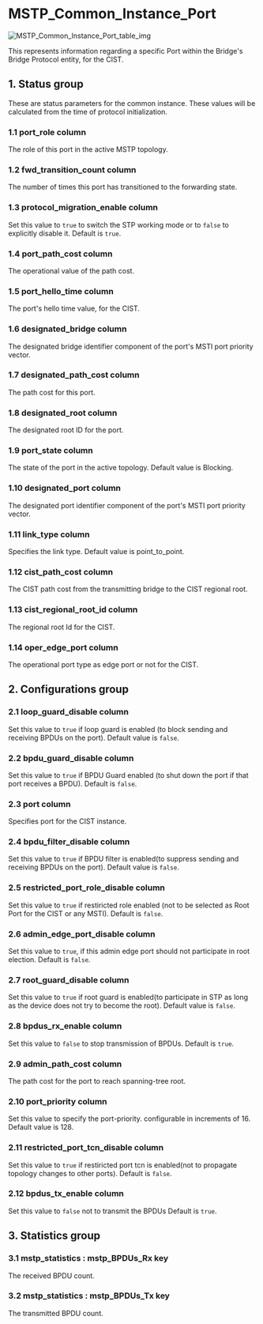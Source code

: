 # MSTP_Common_Instance_Port

![MSTP_Common_Instance_Port_table_img](http://www.plantuml.com/plantuml/img/SoWkIImgAStDuKhEIImkLl0D3Wc8TyxFpStFY_VC0qhc9QV61-GNbIZOs2XeXEZaPAPdbAGNfQRcQIhOsU7HX4yzRlEuSDklgsi7reXL2LWMfrukBeVKl1IG9m40)

This represents information regarding a specific Port within the Bridge's Bridge
Protocol entity, for the CIST.

## 1. Status group

These are status parameters for the common instance. These values will be
calculated from the time of protocol initialization.

### 1.1 port_role column

The role of this port in the active MSTP topology.

### 1.2 fwd_transition_count column

The number of times this port has transitioned to the forwarding state.

### 1.3 protocol_migration_enable column

Set this value to `true` to switch the STP working mode or to `false` to
explicitly disable it. Default is `true`.

### 1.4 port_path_cost column

The operational value of the path cost.

### 1.5 port_hello_time column

The port's hello time value, for the CIST.

### 1.6 designated_bridge column

The designated bridge identifier component of the port's MSTI port priority
vector.

### 1.7 designated_path_cost column

The path cost for this port.

### 1.8 designated_root column

The designated root ID for the port.

### 1.9 port_state column

The state of the port in the active topology. Default value is Blocking.

### 1.10 designated_port column

The designated port identifier component of the port's MSTI port priority
vector.

### 1.11 link_type column

Specifies the link type. Default value is point_to_point.

### 1.12 cist_path_cost column

The CIST path cost from the transmitting bridge to the CIST regional root.

### 1.13 cist_regional_root_id column

The regional root Id for the CIST.

### 1.14 oper_edge_port column

The operational port type as edge port or not for the CIST.

## 2. Configurations group

### 2.1 loop_guard_disable column

Set this value to `true` if loop guard is enabled (to block sending and
receiving BPDUs on the port). Default value is `false`.

### 2.2 bpdu_guard_disable column

Set this value to `true` if BPDU Guard enabled (to shut down the port if that
port receives a BPDU). Default is `false`.

### 2.3 port column

Specifies port for the CIST instance.

### 2.4 bpdu_filter_disable column

Set this value to `true` if BPDU filter is enabled(to suppress sending and
receiving BPDUs on the port). Default value is `false`.

### 2.5 restricted_port_role_disable column

Set this value to `true` if restiricted role enabled (not to be selected as Root
Port for the CIST or any MSTI). Default is `false`.

### 2.6 admin_edge_port_disable column

Set this value to `true`, if this admin edge port should not participate in root
election. Default is `false`.

### 2.7 root_guard_disable column

Set this value to `true` if root guard is enabled(to participate in STP as long
as the device does not try to become the root). Default value is `false`.

### 2.8 bpdus_rx_enable column

Set this value to `false` to stop transmission of BPDUs. Default is `true`.

### 2.9 admin_path_cost column

The path cost for the port to reach spanning-tree root.

### 2.10 port_priority column

Set this value to specify the port-priority. configurable in increments of 16.
Default value is 128.

### 2.11 restricted_port_tcn_disable column

Set this value to `true` if restiricted port tcn is enabled(not to propagate
topology changes to other ports). Default is `false`.

### 2.12 bpdus_tx_enable column

Set this value to `false` not to transmit the BPDUs Default is `true`.

## 3. Statistics group

### 3.1 mstp_statistics : mstp_BPDUs_Rx key

The received BPDU count.

### 3.2 mstp_statistics : mstp_BPDUs_Tx key

The transmitted BPDU count.

